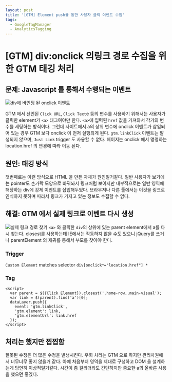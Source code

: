```yaml
---
layout: post
title: '[GTM] Element push를 통한 사용자 클릭 이벤트 수집'
tags:
  - GoogleTagManager
  - AnalyticsTagging
---
```


# \[GTM\] div:onclick 의링크 경로 수집을 위한 GTM 태깅 처리

## 문제: Javascript 를 통해서 수행되는 이벤트

![div&#xC5D0; &#xBC14;&#xC778;&#xB529; &#xB41C; onclick &#xC774;&#xBCA4;&#xD2B8;](https://github.com/daehwann/blog/tree/7199408a396862e51dfd21bdfb3986f9d5a7fa35/_posts/%7B%7Bsite.baseurl%7D%7D/public/img/2018-12-11-19-33-57.png)

GTM 에서 선언된 `Click URL`, `Click Text`e 등의 변수를 사용하기 위해서는 사용자가 클릭한 element가 `<a>` 태그여야만 한다. `<a>`에 입력된 `href` 값을 가져와서 각가의 변수를 세팅하는 방식이다. 그런데 사이트에서 a의 상위 변수에 onclick 이벤트가 삽입되어 있는 경우 GTM 보다 onclick 이 먼저 실행되게 된다. `gtm.linkClick` 이벤트는 발생되지 않으며, `Just Link` trigger 도 사용할 수 없다. 페이지는 onclick 에서 명령하는 location.href 의 변경에 따라 이동 된다.

## 원인: 태깅 방식

첫번째로는 이런 방식으로 HTML 을 만든 자체가 원인일거같다. 일반 사용자가 보기에는 pointer도 손가락 모양으로 바꿔놔서 링크처럼 보이지만 내부적으로는 일반 영역에 해당하는 div에 강제 이벤트를 삽입해두었다. 브라우저나 다른 툴에서는 이것을 링크로 인식하지 못하며 따라서 링크가 가지고 있는 정보도 수집할 수 없다.

## 해결: GTM 에서 실제 링크로 이벤트 다시 생성

![&#xC2E4;&#xC81C; &#xB9C1;&#xD06C; &#xACBD;&#xB85C; &#xCC3E;&#xAE30;](https://github.com/daehwann/blog/tree/7199408a396862e51dfd21bdfb3986f9d5a7fa35/_posts/%7B%7Bsite.baseurl%7D%7D/public/img/2018-12-11-19-46-54.png) `<a>` 와 클릭한 `div`의 상위에 있는 parent element에서 a를 다시 찾는다. closest를 사용하는데 IE에서는 작동하지 않을 수도 있으니 jQuery를 쓰거나 parentElement 의 재귀를 통해서 부모를 찾아야 한다.

### Trigger

`Custom Element` matches selector `div[onclick*="location.href"] *`

### Tag

```markup
<script>
  var parent = $({Click Element}).closest('.home-row,.main-visual');
  var link = $(parent).find('a')[0];
  dataLayer.push({
    event: 'gtm.linkClick',
    'gtm.element': link,
    'gtm.elementUrl': link.href
  });
</script>
```

## 처리는 했지만 찝찝함

잘못된 수정은 더 많은 수정을 발생시킨다. 우회 처리는 GTM 으로 하지만 관리차원에서 너무너무 좋지 않을거 같다. 아예 처음부터 영역을 제대로 구성하고 DOM 을 설계하는게 당연히 이상적일거같다. 시간이 좀 걸리더라도 간단하지만 중요한 a의 올바른 사용을 했으면 좋겠다.

